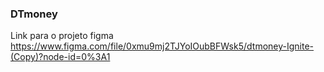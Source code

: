 ### DTmoney

Link para o projeto figma https://www.figma.com/file/0xmu9mj2TJYoIOubBFWsk5/dtmoney-Ignite-(Copy)?node-id=0%3A1